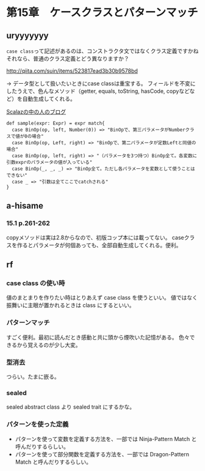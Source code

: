 # 第15章　ケースクラスとパターンマッチ

## uryyyyyyy

`case class`って記述があるのは、コンストラクタ文ではなくクラス定義ですかね
それなら、普通のクラス定義とどう異なりますか？

http://qiita.com/suin/items/523817ead3b30b9578bd

→ データ型として扱いたいときにcase classは重宝する。
フィールドを不変にしたうえで、色んなメソッド（getter, equals, toString, hasCode, copyなどなど）を自動生成してくれる。

[Scalazの中の人のブログ](http://d.hatena.ne.jp/xuwei/20101005/1286303814)


```
def sample(expr: Expr) = expr match{
  case BinOp(op, left, Number(0)) => "BinOpで、第三パラメータがNumberクラスで値が0の場合"
  case BinOp(op, Left, right) => "BinOpで、第二パラメータが定数Leftと同値の場合"
  case BinOp(op, left, right) => "（パラメータを3つ持つ）BinOp全て。各変数に引数exprのパラメータの値が入っている"
  case BinOp(_, _, _) => "BinOp全て。ただし各パラメータを変数として使うことはできない"
  case _ => "引数は全てここでcatchされる"
}
```


## a-hisame

### 15.1 p.261-262

copyメソッドは実は2.8からなので、初版コップ本には載ってない。
caseクラスを作るとパラメータが何個あっても、全部自動生成してくれる。便利。


## rf

### case class の使い時

値のまとまりを作りたい時はとりあえず case class を使うといい。
値ではなく振舞いに主眼が置かれるときは class にするといい。

### パターンマッチ

すごく便利。最初に読んだとき感動と共に頭から煙吹いた記憶がある。
色々できるから覚えるのが少し大変。

### 型消去

つらい。たまに嵌る。

### sealed

sealed abstract class より sealed trait にするかな。

### パターンを使った定義

* パターンを使って変数を定義する方法を、一部では Ninja-Pattern Match と呼んだりするらしい。
* パターンを使って部分関数を定義する方法を、一部では Dragon-Pattern Match と呼んだりするらしい。

